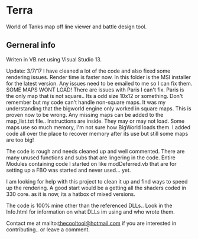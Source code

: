 # Terra

World of Tanks map off line viewer and battle design tool.

## Gerneral info

Writen in VB.net using Visual Studio 13.

Update: 3/7/17
I have cleaned a lot of the code and also fixed some rendering issues.
Render time is faster now.
In this folder is the MSI installer for the latest version.
Any issues need to be emailed to me so I can fix them.
SOME MAPS WONT LOAD! There are issues with Paris I can't fix.
Paris is the only map that is not square.. Its a odd size 10x12 or something.
Don't remember but my code can't handle non-square maps.
It was my understanding that the bigworld engine only worked in square maps.
This is proven now to be wrong.
Any missing maps can be added to the map_list.txt file.. Instructions are inside.
They may or may not load. Some maps use so much memory, I'm not sure how BigWorld loads them.
I added code all over the place to recover memory after its use but still some maps are too big!

The code is rough and needs cleaned up and well commented.
There are many unused functions and subs that are lingering
in the code. Entire Modules containing code I started on like
modDeferred.vb that are for setting up a FBO was started and never
used... yet.

I am looking for help with this project to clean it up and find ways
to speed up the rendering. A good start would be a getting all the 
shaders coded in 330 core. as it is now, its a hatbox of mixed versions.

The code is 100% mine other than the referenced DLLs.. Look in the Info.html
for information on what DLLs im using and who wrote them.

Contact me at mailto:thecooltool@hotmail.com if you are interested
in contributing.. or leave a comment.
